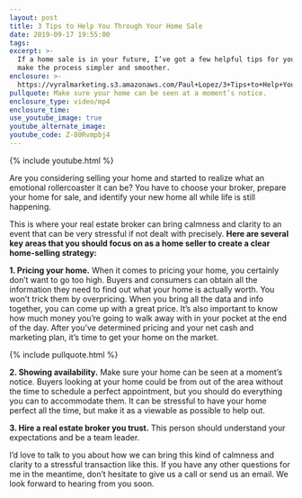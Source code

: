 ```yaml
---
layout: post
title: 3 Tips to Help You Through Your Home Sale
date: 2019-09-17 19:55:00
tags:
excerpt: >-
  If a home sale is in your future, I’ve got a few helpful tips for you today to
  make the process simpler and smoother.
enclosure: >-
  https://vyralmarketing.s3.amazonaws.com/Paul+Lopez/3+Tips+to+Help+You+Through+Your+Home+Sale.mp4
pullquote: Make sure your home can be seen at a moment’s notice.
enclosure_type: video/mp4
enclosure_time:
use_youtube_image: true
youtube_alternate_image:
youtube_code: Z-80Rvmpbj4
---
```


{% include youtube.html %}

Are you considering selling your home and started to realize what an emotional rollercoaster it can be? You have to choose your broker, prepare your home for sale, and identify your new home all while life is still happening.

This is where your real estate broker can bring calmness and clarity to an event that can be very stressful if not dealt with precisely. **Here are several key areas that you should focus on as a home seller to create a clear home-selling strategy:**

**1\. Pricing your home.** When it comes to pricing your home, you certainly don’t want to go too high. Buyers and consumers can obtain all the information they need to find out what your home is actually worth. You won’t trick them by overpricing. When you bring all the data and info together, you can come up with a great price. It’s also important to know how much money you’re going to walk away with in your pocket at the end of the day. After you’ve determined pricing and your net cash and marketing plan, it’s time to get your home on the market.

{% include pullquote.html %}

**2\. Showing availability.** Make sure your home can be seen at a moment’s notice. Buyers looking at your home could be from out of the area without the time to schedule a perfect appointment, but you should do everything you can to accommodate them. It can be stressful to have your home perfect all the time, but make it as a viewable as possible to help out.

**3\. Hire a real estate broker you trust.** This person should understand your expectations and be a team leader.&nbsp;

I’d love to talk to you about how we can bring this kind of calmness and clarity to a stressful transaction like this. If you have any other questions for me in the meantime, don’t hesitate to give us a call or send us an email. We look forward to hearing from you soon.<br>&nbsp;

&nbsp;